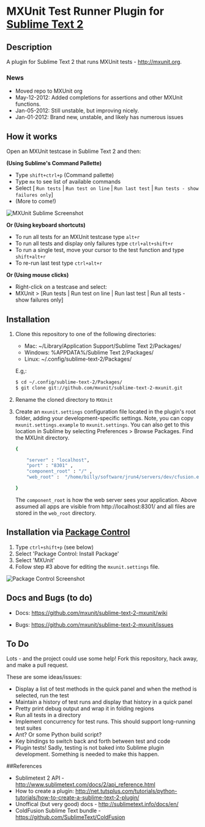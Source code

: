 # MXUnit Test Runner Plugin for [Sublime Text 2](http://www.sublimetext.com/)

## Description
A plugin for Sublime Text 2 that runs MXUnit tests - http://mxunit.org.


### News
 - Moved repo to MXUnit org
 - May-12-2012:  Added completions for assertions and other MXUnit functions.
 - Jan-05-2012:  Still unstable, but improving nicely. 
 - Jan-01-2012:  Brand new, unstable, and likely has numerous issues



## How it works

Open an MXUnit testcase in Sublime Text 2 and then:

__(Using Sublime's Command Pallette)__

 - Type ```shift+ctrl+p``` (Command pallette)
 - Type ```mx``` to see list of available commands
 - Select [ ```Run tests``` | ```Run test on line``` | ```Run last test``` | ```Run tests - show failures only```]
 - (More to come!)


![MXUnit Sublime Screenshot](https://github.com/mxunit/sublime-text-2-mxunit/raw/master/MXUnit-Sublime-Text-Command_Window.png)


__Or (Using keyboard shortcuts)__

 - To run all tests for an MXUnit testcase type ```alt+r```
 - To run all tests and display only failures type ```ctrl+alt+shift+r```
 - To run a single test, move your cursor to the test function and type ```shift+alt+r```
 - To re-run last test type ```ctrl+alt+r```



__Or (Using mouse clicks)__

  - Right-click on a testcase and select: 
  - MXUnit > [Run tests | Run test on line | Run last test | Run all tests - show failures only]


## Installation

1. Clone this repository to one of the following directories:

 	- Mac: ~/Library/Application Support/Sublime Text 2/Packages/
 	- Windows: %APPDATA%/Sublime Text 2/Packages/
 	- Linux: ~/.config/sublime-text-2/Packages/

	E.g,: 

	```bash
	$ cd ~/.config/sublime-text-2/Packages/
	$ git clone git://github.com/mxunit/sublime-text-2-mxunit.git

	```
2. Rename the cloned directory to ```MXUnit```

3. Create an ```mxunit.settings``` configuration file located in the plugin's root folder,
   adding your development-specific settings. Note, you can copy ```mxunit.settings.example``` to 
   ```mxunit.settings```.  You can also get to this location in Sublime by selecting
   Preferences > Browse Packages. Find the MXUnit directory.

	```bash
	{
	
		"server" : "localhost",
		"port" : "8301" ,
		"component_root" : "/" ,
		"web_root" :  "/home/billy/software/jrun4/servers/dev/cfusion.ear/cfusion.war/" ,
	
	}
	``` 
	The ```component_root``` is how the web server sees your application. Above assumed all apps are visible from
	http://localhost:8301/  and all files are stored in the  ```web_root``` directory.


## Installation via [Package Control](http://wbond.net/sublime_packages/package_control)

1. Type ```ctrl+shift+p``` (see below)
2. Select 'Package Control: Install Package' 
3. Select 'MXUnit'
4. Follow step #3 above for editing the ```mxunit.settings``` file.

![Package Control Screenshot](https://github.com/mxunit/sublime-text-2-mxunit/raw/master/pacakge-control-ss.png)


## Docs and Bugs (to do)

 - Docs: https://github.com/mxunit/sublime-text-2-mxunit/wiki
  
 - Bugs: https://github.com/mxunit/sublime-text-2-mxunit/issues


## To Do
Lots - and the project could use some help!  Fork this repository, hack away, and make a pull request.  

These are some ideas/issues:

 - Display a list of test methods in the quick panel and when the method is selected, run the test
 - Maintain a history of test runs and display that history in a quick panel
 - Pretty print debug output and wrap it in folding regions
 - Run all tests in a directory
 - Implement concurrency for test runs.  This should support long-running test suites
 - Ant? Or some Python build script?
 - Key bindings to switch back and forth between test and code
 - Plugin tests!  Sadly, testing is not baked into Sublime plugin development. Something is needed to make this happen.


##References

 - Sublimetext 2 API - http://www.sublimetext.com/docs/2/api_reference.html
 - How to create a plugin: http://net.tutsplus.com/tutorials/python-tutorials/how-to-create-a-sublime-text-2-plugin/
 - Unoffical (but very good) docs - http://sublimetext.info/docs/en/
 - ColdFusion Sublime Text bundle - https://github.com/SublimeText/ColdFusion
 	


